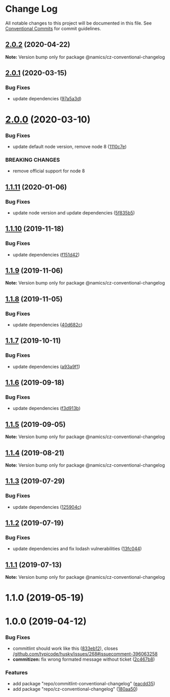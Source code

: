 # Change Log

All notable changes to this project will be documented in this file.
See [Conventional Commits](https://conventionalcommits.org) for commit guidelines.

## [2.0.2](https://github.com/merkle-open/frontend-defaults/compare/@namics/cz-conventional-changelog@2.0.1...@namics/cz-conventional-changelog@2.0.2) (2020-04-22)

**Note:** Version bump only for package @namics/cz-conventional-changelog






## [2.0.1](https://github.com/merkle-open/frontend-defaults/compare/@namics/cz-conventional-changelog@2.0.0...@namics/cz-conventional-changelog@2.0.1) (2020-03-15)


### Bug Fixes

* update dependencies ([97a5a3d](https://github.com/merkle-open/frontend-defaults/commit/97a5a3deb08b5772d56e94d9e4d4aa8a33562c57))





# [2.0.0](https://github.com/merkle-open/frontend-defaults/compare/@namics/cz-conventional-changelog@1.1.11...@namics/cz-conventional-changelog@2.0.0) (2020-03-10)


### Bug Fixes

* update default node version, remove node 8 ([1110c7e](https://github.com/merkle-open/frontend-defaults/commit/1110c7e6d66620a192dd29893df9b049ac435a59))


### BREAKING CHANGES

* remove official support for node 8






## [1.1.11](https://github.com/merkle-open/frontend-defaults/compare/@namics/cz-conventional-changelog@1.1.10...@namics/cz-conventional-changelog@1.1.11) (2020-01-06)


### Bug Fixes

* update node version and update dependencies ([5f835b5](https://github.com/merkle-open/frontend-defaults/commit/5f835b5a690d57177d0e18d0fc4c6644adba8d2e))





## [1.1.10](https://github.com/merkle-open/frontend-defaults/compare/@namics/cz-conventional-changelog@1.1.9...@namics/cz-conventional-changelog@1.1.10) (2019-11-18)


### Bug Fixes

* update dependencies ([f151d42](https://github.com/merkle-open/frontend-defaults/commit/f151d4275056f78a59d0f992b5fcb17489244027))





## [1.1.9](https://github.com/merkle-open/frontend-defaults/compare/@namics/cz-conventional-changelog@1.1.8...@namics/cz-conventional-changelog@1.1.9) (2019-11-06)

**Note:** Version bump only for package @namics/cz-conventional-changelog

## [1.1.8](https://github.com/merkle-open/frontend-defaults/compare/@namics/cz-conventional-changelog@1.1.7...@namics/cz-conventional-changelog@1.1.8) (2019-11-05)

### Bug Fixes

-   update dependencies ([40d682c](https://github.com/merkle-open/frontend-defaults/commit/40d682c7f67ed7990295c171b6898b74a52ebb70))

## [1.1.7](https://github.com/merkle-open/frontend-defaults/compare/@namics/cz-conventional-changelog@1.1.6...@namics/cz-conventional-changelog@1.1.7) (2019-10-11)

### Bug Fixes

-   update dependencies ([a93a9f1](https://github.com/merkle-open/frontend-defaults/commit/a93a9f15adf85b7c949bc47040a67e190eedd77e))

## [1.1.6](https://github.com/merkle-open/frontend-defaults/compare/@namics/cz-conventional-changelog@1.1.5...@namics/cz-conventional-changelog@1.1.6) (2019-09-18)

### Bug Fixes

-   update dependencies ([f3d913b](https://github.com/merkle-open/frontend-defaults/commit/f3d913b))

## [1.1.5](https://github.com/merkle-open/frontend-defaults/compare/@namics/cz-conventional-changelog@1.1.4...@namics/cz-conventional-changelog@1.1.5) (2019-09-05)

**Note:** Version bump only for package @namics/cz-conventional-changelog

## [1.1.4](https://github.com/merkle-open/frontend-defaults/compare/@namics/cz-conventional-changelog@1.1.3...@namics/cz-conventional-changelog@1.1.4) (2019-08-21)

**Note:** Version bump only for package @namics/cz-conventional-changelog

## [1.1.3](https://github.com/merkle-open/frontend-defaults/compare/@namics/cz-conventional-changelog@1.1.2...@namics/cz-conventional-changelog@1.1.3) (2019-07-29)

### Bug Fixes

-   update dependencies ([125904c](https://github.com/merkle-open/frontend-defaults/commit/125904c))

## [1.1.2](https://github.com/merkle-open/frontend-defaults/compare/@namics/cz-conventional-changelog@1.1.1...@namics/cz-conventional-changelog@1.1.2) (2019-07-19)

### Bug Fixes

-   update dependencies and fix lodash vulnerabilities ([13fc044](https://github.com/merkle-open/frontend-defaults/commit/13fc044))

## [1.1.1](https://github.com/merkle-open/frontend-defaults/compare/@namics/cz-conventional-changelog@1.1.0...@namics/cz-conventional-changelog@1.1.1) (2019-07-13)

**Note:** Version bump only for package @namics/cz-conventional-changelog

# 1.1.0 (2019-05-19)

# 1.0.0 (2019-04-12)

### Bug Fixes

-   commitlint should work like this ([833eb12](https://github.com/merkle-open/frontend-defaults/commit/833eb12)), closes [/github.com/typicode/husky/issues/268#issuecomment-396063258](https://github.com//github.com/typicode/husky/issues/268/issues/issuecomment-396063258)
-   **commitizen:** fix wrong formated message without ticket ([2c467b8](https://github.com/merkle-open/frontend-defaults/commit/2c467b8))

### Features

-   add package "repo/commitlint-conventional-changelog" ([eacdd35](https://github.com/merkle-open/frontend-defaults/commit/eacdd35))
-   add package "repo/cz-conventional-changelog" ([180aa50](https://github.com/merkle-open/frontend-defaults/commit/180aa50))

